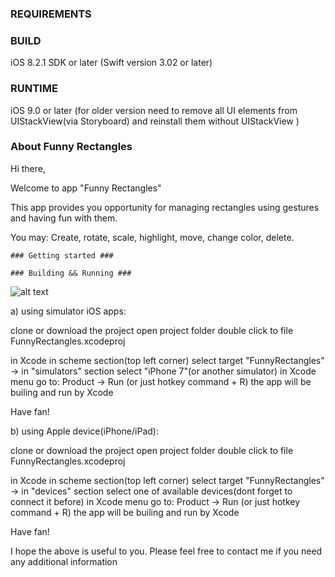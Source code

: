 

### REQUIREMENTS ###


### BUILD ###
iOS 8.2.1 SDK or later
(Swift version 3.02 or later)

### RUNTIME ###
iOS 9.0 or later 
(for older version need to remove all UI elements from UIStackView(via Storyboard) and reinstall them without UIStackView )


### About Funny Rectangles ###

Hi there,

Welcome to app "Funny Rectangles"



This app provides you opportunity for managing rectangles using gestures and having fun with them.

You may:
Create, rotate, scale, highlight, move, change color, delete.


    ### Getting started ###

    ### Building && Running ###

![alt text](https://github.com/PROudoxa/git-first/tree/master/playground/AkulovIvan/FunnyRectangles/screenshot.jpg)

a) using simulator iOS apps:

clone or download the project
open project folder
double click to file FunnyRectangles.xcodeproj

in Xcode in scheme section(top left corner) select
        target "FunnyRectangles" -> in "simulators" section select "iPhone 7"(or another simulator)
in Xcode menu go to:
        Product -> Run       (or just hotkey command + R)
the app will be builing and run by Xcode

Have fan!



b) using Apple device(iPhone/iPad):

clone or download the project
open project folder
double click to file FunnyRectangles.xcodeproj

in Xcode in scheme section(top left corner) select
        target "FunnyRectangles" -> in "devices" section select one of available devices(dont forget to connect it before)
in Xcode menu go to:
        Product -> Run       (or just hotkey command + R)
the app will be builing and run by Xcode

Have fan!


I hope the above is useful to you.
Please feel free to contact me if you need any additional information
